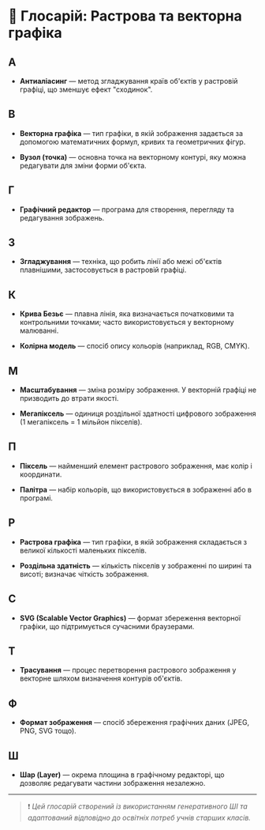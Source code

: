 # 📘 Глосарій: Растрова та векторна графіка

## А

- **Антиаліасинг** — метод згладжування країв об'єктів у растровій графіці, що зменшує ефект "сходинок".

## В

- **Векторна графіка** — тип графіки, в якій зображення задається за допомогою математичних формул, кривих та геометричних фігур.

- **Вузол (точка)** — основна точка на векторному контурі, яку можна редагувати для зміни форми об'єкта.

## Г

- **Графічний редактор** — програма для створення, перегляду та редагування зображень.

## З

- **Згладжування** — техніка, що робить лінії або межі об'єктів плавнішими, застосовується в растровій графіці.

## К

- **Крива Безьє** — плавна лінія, яка визначається початковими та контрольними точками; часто використовується у векторному малюванні.

- **Колірна модель** — спосіб опису кольорів (наприклад, RGB, CMYK).

## М

- **Масштабування** — зміна розміру зображення. У векторній графіці не призводить до втрати якості.

- **Мегапіксель** — одиниця роздільної здатності цифрового зображення (1 мегапіксель = 1 мільйон пікселів).

## П

- **Піксель** — найменший елемент растрового зображення, має колір і координати.

- **Палітра** — набір кольорів, що використовується в зображенні або в програмі.

## Р

- **Растрова графіка** — тип графіки, в якій зображення складається з великої кількості маленьких пікселів.

- **Роздільна здатність** — кількість пікселів у зображенні по ширині та висоті; визначає чіткість зображення.

## С

- **SVG (Scalable Vector Graphics)** — формат збереження векторної графіки, що підтримується сучасними браузерами.

## Т

- **Трасування** — процес перетворення растрового зображення у векторне шляхом визначення контурів об'єктів.

## Ф

- **Формат зображення** — спосіб збереження графічних даних (JPEG, PNG, SVG тощо).

## Ш

- **Шар (Layer)** — окрема площина в графічному редакторі, що дозволяє редагувати частини зображення незалежно.

---

> ❗ *Цей глосарій створений із використанням генеративного ШІ та адаптований відповідно до освітніх потреб учнів старших класів.*
